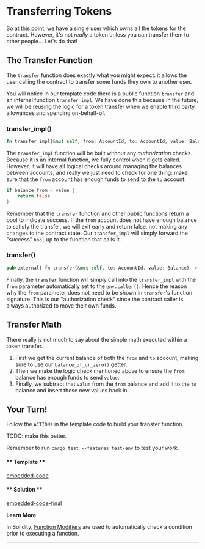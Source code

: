 Transferring Tokens
===

So at this point, we have a single user which owns all the tokens for the contract. However, it's not _really_ a token unless you can transfer them to other people... Let's do that!

## The Transfer Function

The `transfer` function does exactly what you might expect: it allows the user calling the contract to transfer some funds they own to another user.

You will notice in our template code there is a public function `transfer` and an internal function `transfer_impl`. We have done this because in the future, we will be reusing the logic for a token transfer when we enable third party allowances and spending on-behalf-of.

### transfer_impl()

```rust
fn transfer_impl(&mut self, from: AccountId, to: AccountId, value: Balance) -> bool {...}
```

The `transfer_impl` function will be built without any _authorization_ checks. Because it is an internal function, we fully control when it gets called. However, it will have all logical checks around managing the balances between accounts, and really we just need to check for one thing: make sure that the `from` account has enough funds to send to the `to` account:

```rust
if balance_from < value {
    return false
}
```

Remember that the `transfer` function and other public functions return a bool to indicate success. If the `from` account does not have enough balance to satisfy the transfer, we will exit early and return false, not making any changes to the contract state. Our `transfer_impl` will simply forward the "success" `bool` up to the function that calls it.

### transfer()

```rust
pub(external) fn transfer(&mut self, to: AccountId, value: Balance) -> bool {...}
```

Finally, the `transfer` function will simply call into the `transfer_impl` with the `from` parameter automatically set to the `env.caller()`. Hence the reason why the `from` parameter does not need to be shown in `transfer`'s function signature. This is our "authorization check" since the contract caller is always authorized to move their own funds.

## Transfer Math

There really is not much to say about the simple math executed within a token transfer.

1. First we get the current balance of both the `from` and `to` account, making sure to use our `balance_of_or_zero()` getter.
2. Then we make the logic check mentioned above to ensure the `from` balance has enough funds to send `value`.
3. Finally, we subtract that `value` from the `from` balance and add it to the `to` balance and insert those new values back in.

## Your Turn!

Follow the `ACTION`s in the template code to build your transfer function.

TODO: make this better.

Remember to run `cargo test --features test-env` to test your work.

<!-- tabs:start -->

#### ** Template **

[embedded-code](./assets/2.2-template.rs ':include :type=code embed-template')

#### ** Solution **

[embedded-code-final](./assets/2.2-finished-code.rs ':include :type=code embed-final')

<!-- tabs:end -->

**Learn More**

In Solidity, [Function Modifiers](https://solidity.readthedocs.io/en/latest/contracts.html#function-modifiers) are used
to automatically check a condition prior to executing a function.

---
